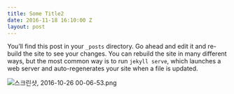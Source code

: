 ```yaml
---
title: Some Title2
date: 2016-11-18 16:10:00 Z
layout: post
---
```


You’ll find this post in your `_posts` directory. Go ahead and edit it and re-build the site to see your changes. You can rebuild the site in many different ways, but the most common way is to run `jekyll serve`, which launches a web server and auto-regenerates your site when a file is updated.

![스크린샷, 2016-10-26 00-06-53.png](/uploads/%EC%8A%A4%ED%81%AC%EB%A6%B0%EC%83%B7,%202016-10-26%2000-06-53.png)